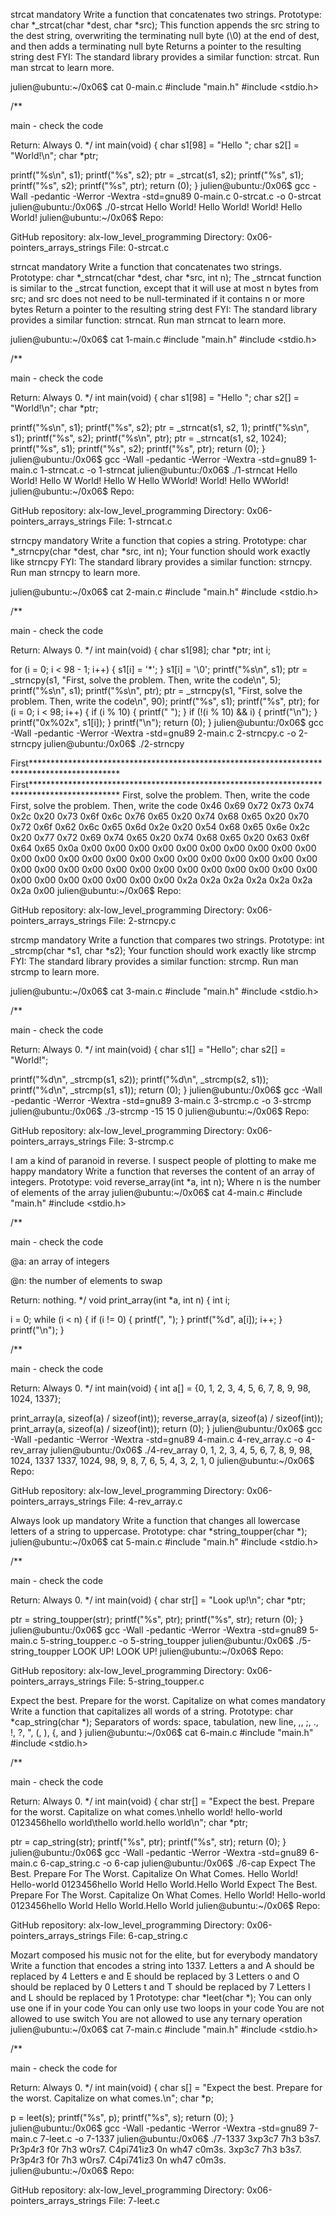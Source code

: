 strcat mandatory Write a function that concatenates two strings.
Prototype: char *_strcat(char *dest, char *src); This function appends the src string to the dest string, overwriting the terminating null byte (\0) at the end of dest, and then adds a terminating null byte Returns a pointer to the resulting string dest FYI: The standard library provides a similar function: strcat. Run man strcat to learn more.

julien@ubuntu:~/0x06$ cat 0-main.c #include "main.h" #include <stdio.h>

/**

main - check the code

Return: Always 0. */ int main(void) { char s1[98] = "Hello "; char s2[] = "World!\n"; char *ptr;

printf("%s\n", s1); printf("%s", s2); ptr = _strcat(s1, s2); printf("%s", s1); printf("%s", s2); printf("%s", ptr); return (0); } julien@ubuntu:/0x06$ gcc -Wall -pedantic -Werror -Wextra -std=gnu89 0-main.c 0-strcat.c -o 0-strcat julien@ubuntu:/0x06$ ./0-strcat Hello World! Hello World! World! Hello World! julien@ubuntu:~/0x06$ Repo:

GitHub repository: alx-low_level_programming Directory: 0x06-pointers_arrays_strings File: 0-strcat.c

strncat mandatory Write a function that concatenates two strings.
Prototype: char *_strncat(char *dest, char *src, int n); The _strncat function is similar to the _strcat function, except that it will use at most n bytes from src; and src does not need to be null-terminated if it contains n or more bytes Return a pointer to the resulting string dest FYI: The standard library provides a similar function: strncat. Run man strncat to learn more.

julien@ubuntu:~/0x06$ cat 1-main.c #include "main.h" #include <stdio.h>

/**

main - check the code

Return: Always 0. */ int main(void) { char s1[98] = "Hello "; char s2[] = "World!\n"; char *ptr;

printf("%s\n", s1); printf("%s", s2); ptr = _strncat(s1, s2, 1); printf("%s\n", s1); printf("%s", s2); printf("%s\n", ptr); ptr = _strncat(s1, s2, 1024); printf("%s", s1); printf("%s", s2); printf("%s", ptr); return (0); } julien@ubuntu:/0x06$ gcc -Wall -pedantic -Werror -Wextra -std=gnu89 1-main.c 1-strncat.c -o 1-strncat julien@ubuntu:/0x06$ ./1-strncat Hello World! Hello W World! Hello W Hello WWorld! World! Hello WWorld! julien@ubuntu:~/0x06$ Repo:

GitHub repository: alx-low_level_programming Directory: 0x06-pointers_arrays_strings File: 1-strncat.c

strncpy mandatory Write a function that copies a string.
Prototype: char *_strncpy(char *dest, char *src, int n); Your function should work exactly like strncpy FYI: The standard library provides a similar function: strncpy. Run man strncpy to learn more.

julien@ubuntu:~/0x06$ cat 2-main.c #include "main.h" #include <stdio.h>

/**

main - check the code

Return: Always 0. */ int main(void) { char s1[98]; char *ptr; int i;

for (i = 0; i < 98 - 1; i++) { s1[i] = '*'; } s1[i] = '\0'; printf("%s\n", s1); ptr = _strncpy(s1, "First, solve the problem. Then, write the code\n", 5); printf("%s\n", s1); printf("%s\n", ptr); ptr = _strncpy(s1, "First, solve the problem. Then, write the code\n", 90); printf("%s", s1); printf("%s", ptr); for (i = 0; i < 98; i++) { if (i % 10) { printf(" "); } if (!(i % 10) && i) { printf("\n"); } printf("0x%02x", s1[i]); } printf("\n"); return (0); } julien@ubuntu:/0x06$ gcc -Wall -pedantic -Werror -Wextra -std=gnu89 2-main.c 2-strncpy.c -o 2-strncpy julien@ubuntu:/0x06$ ./2-strncpy

First******************************************************************************************** First******************************************************************************************** First, solve the problem. Then, write the code First, solve the problem. Then, write the code 0x46 0x69 0x72 0x73 0x74 0x2c 0x20 0x73 0x6f 0x6c 0x76 0x65 0x20 0x74 0x68 0x65 0x20 0x70 0x72 0x6f 0x62 0x6c 0x65 0x6d 0x2e 0x20 0x54 0x68 0x65 0x6e 0x2c 0x20 0x77 0x72 0x69 0x74 0x65 0x20 0x74 0x68 0x65 0x20 0x63 0x6f 0x64 0x65 0x0a 0x00 0x00 0x00 0x00 0x00 0x00 0x00 0x00 0x00 0x00 0x00 0x00 0x00 0x00 0x00 0x00 0x00 0x00 0x00 0x00 0x00 0x00 0x00 0x00 0x00 0x00 0x00 0x00 0x00 0x00 0x00 0x00 0x00 0x00 0x00 0x00 0x00 0x00 0x00 0x00 0x00 0x00 0x00 0x2a 0x2a 0x2a 0x2a 0x2a 0x2a 0x2a 0x00 julien@ubuntu:~/0x06$ Repo:

GitHub repository: alx-low_level_programming Directory: 0x06-pointers_arrays_strings File: 2-strncpy.c

strcmp mandatory Write a function that compares two strings.
Prototype: int _strcmp(char *s1, char *s2); Your function should work exactly like strcmp FYI: The standard library provides a similar function: strcmp. Run man strcmp to learn more.

julien@ubuntu:~/0x06$ cat 3-main.c #include "main.h" #include <stdio.h>

/**

main - check the code

Return: Always 0. */ int main(void) { char s1[] = "Hello"; char s2[] = "World!";

printf("%d\n", _strcmp(s1, s2)); printf("%d\n", _strcmp(s2, s1)); printf("%d\n", _strcmp(s1, s1)); return (0); } julien@ubuntu:/0x06$ gcc -Wall -pedantic -Werror -Wextra -std=gnu89 3-main.c 3-strcmp.c -o 3-strcmp julien@ubuntu:/0x06$ ./3-strcmp -15 15 0 julien@ubuntu:~/0x06$ Repo:

GitHub repository: alx-low_level_programming Directory: 0x06-pointers_arrays_strings File: 3-strcmp.c

I am a kind of paranoid in reverse. I suspect people of plotting to make me happy mandatory Write a function that reverses the content of an array of integers.
Prototype: void reverse_array(int *a, int n); Where n is the number of elements of the array julien@ubuntu:~/0x06$ cat 4-main.c #include "main.h" #include <stdio.h>

/**

main - check the code

@a: an array of integers

@n: the number of elements to swap

Return: nothing. */ void print_array(int *a, int n) { int i;

i = 0; while (i < n) { if (i != 0) { printf(", "); } printf("%d", a[i]); i++; } printf("\n"); }

/**

main - check the code

Return: Always 0. */ int main(void) { int a[] = {0, 1, 2, 3, 4, 5, 6, 7, 8, 9, 98, 1024, 1337};

print_array(a, sizeof(a) / sizeof(int)); reverse_array(a, sizeof(a) / sizeof(int)); print_array(a, sizeof(a) / sizeof(int)); return (0); } julien@ubuntu:/0x06$ gcc -Wall -pedantic -Werror -Wextra -std=gnu89 4-main.c 4-rev_array.c -o 4-rev_array julien@ubuntu:/0x06$ ./4-rev_array 0, 1, 2, 3, 4, 5, 6, 7, 8, 9, 98, 1024, 1337 1337, 1024, 98, 9, 8, 7, 6, 5, 4, 3, 2, 1, 0 julien@ubuntu:~/0x06$ Repo:

GitHub repository: alx-low_level_programming Directory: 0x06-pointers_arrays_strings File: 4-rev_array.c

Always look up mandatory Write a function that changes all lowercase letters of a string to uppercase.
Prototype: char *string_toupper(char *); julien@ubuntu:~/0x06$ cat 5-main.c #include "main.h" #include <stdio.h>

/**

main - check the code

Return: Always 0. */ int main(void) { char str[] = "Look up!\n"; char *ptr;

ptr = string_toupper(str); printf("%s", ptr); printf("%s", str); return (0); } julien@ubuntu:/0x06$ gcc -Wall -pedantic -Werror -Wextra -std=gnu89 5-main.c 5-string_toupper.c -o 5-string_toupper julien@ubuntu:/0x06$ ./5-string_toupper LOOK UP! LOOK UP! julien@ubuntu:~/0x06$ Repo:

GitHub repository: alx-low_level_programming Directory: 0x06-pointers_arrays_strings File: 5-string_toupper.c

Expect the best. Prepare for the worst. Capitalize on what comes mandatory Write a function that capitalizes all words of a string.
Prototype: char *cap_string(char *); Separators of words: space, tabulation, new line, ,, ;, ., !, ?, ", (, ), {, and } julien@ubuntu:~/0x06$ cat 6-main.c #include "main.h" #include <stdio.h>

/**

main - check the code

Return: Always 0. */ int main(void) { char str[] = "Expect the best. Prepare for the worst. Capitalize on what comes.\nhello world! hello-world 0123456hello world\thello world.hello world\n"; char *ptr;

ptr = cap_string(str); printf("%s", ptr); printf("%s", str); return (0); } julien@ubuntu:/0x06$ gcc -Wall -pedantic -Werror -Wextra -std=gnu89 6-main.c 6-cap_string.c -o 6-cap julien@ubuntu:/0x06$ ./6-cap Expect The Best. Prepare For The Worst. Capitalize On What Comes. Hello World! Hello-world 0123456hello World Hello World.Hello World Expect The Best. Prepare For The Worst. Capitalize On What Comes. Hello World! Hello-world 0123456hello World Hello World.Hello World julien@ubuntu:~/0x06$ Repo:

GitHub repository: alx-low_level_programming Directory: 0x06-pointers_arrays_strings File: 6-cap_string.c

Mozart composed his music not for the elite, but for everybody mandatory Write a function that encodes a string into 1337.
Letters a and A should be replaced by 4 Letters e and E should be replaced by 3 Letters o and O should be replaced by 0 Letters t and T should be replaced by 7 Letters l and L should be replaced by 1 Prototype: char *leet(char *); You can only use one if in your code You can only use two loops in your code You are not allowed to use switch You are not allowed to use any ternary operation julien@ubuntu:~/0x06$ cat 7-main.c #include "main.h" #include <stdio.h>

/**

main - check the code for

Return: Always 0. */ int main(void) { char s[] = "Expect the best. Prepare for the worst. Capitalize on what comes.\n"; char *p;

p = leet(s); printf("%s", p); printf("%s", s); return (0); } julien@ubuntu:/0x06$ gcc -Wall -pedantic -Werror -Wextra -std=gnu89 7-main.c 7-leet.c -o 7-1337 julien@ubuntu:/0x06$ ./7-1337 3xp3c7 7h3 b3s7. Pr3p4r3 f0r 7h3 w0rs7. C4pi741iz3 0n wh47 c0m3s. 3xp3c7 7h3 b3s7. Pr3p4r3 f0r 7h3 w0rs7. C4pi741iz3 0n wh47 c0m3s. julien@ubuntu:~/0x06$ Repo:

GitHub repository: alx-low_level_programming Directory: 0x06-pointers_arrays_strings File: 7-leet.c

